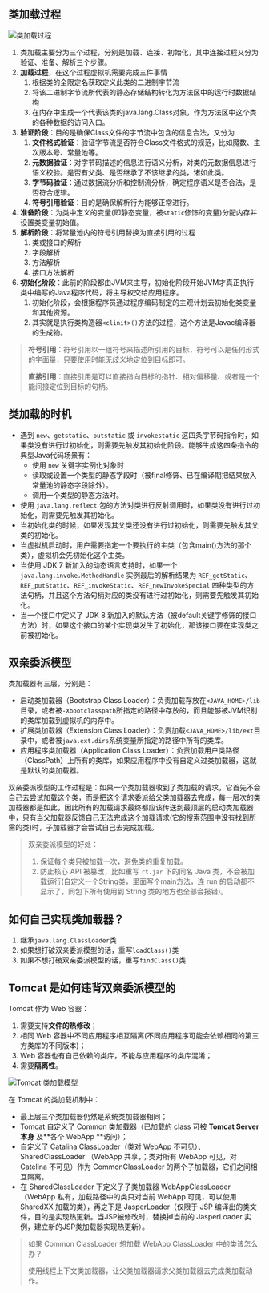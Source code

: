 ## 类加载过程

![类加载过程](https://tva1.sinaimg.cn/large/007S8ZIlly1gj7t2gw8xxj30ha05saax.jpg)

1. 类加载主要分为三个过程，分别是加载、连接、初始化，其中连接过程又分为验证、准备、解析三个步骤。
2. **加载过程**，在这个过程虚拟机需要完成三件事情
   1. 根据类的全限定名获取定义此类的二进制字节流
   2. 将该二进制字节流所代表的静态存储结构转化为方法区中的运行时数据结构
   3. 在内存中生成一个代表该类的java.lang.Class对象，作为方法区中这个类的各种数据的访问入口。
3. **验证阶段**：目的是确保Class文件的字节流中包含的信息合法，又分为
   1. **文件格式验证**：验证字节流是否符合Class文件格式的规范，比如魔数、主次版本号、常量池等。
   2. **元数据验证**：对字节码描述的信息进行语义分析，对类的元数据信息进行语义校验。是否有父类、是否继承了不该继承的类，诸如此类。
   3. **字节码验证**：通过数据流分析和控制流分析，确定程序语义是否合法，是否符合逻辑。
   4. **符号引用验证**：目的是确保解析行为能够正常进行。
4. **准备阶段**：为类中定义的变量(即静态变量，被`static`修饰的变量)分配内存并设置类变量初始值。
5. **解析阶段**：将常量池内的符号引用替换为直接引用的过程
   1. 类或接口的解析
   2. 字段解析
   3. 方法解析
   4. 接口方法解析
6. **初始化阶段**：此前的阶段都由JVM来主导，初始化阶段开始JVM才真正执行类中编写的Java程序代码，将主导权交给应用程序。
   1. 初始化阶段，会根据程序员通过程序编码制定的主观计划去初始化类变量和其他资源。
   2. 其实就是执行类构造器`<clinit>()`方法的过程，这个方法是Javac编译器的生成物。

> **符号引用**：符号引用以一组符号来描述所引用的目标，符号可以是任何形式的字面量，只要使用时能无歧义地定位到目标即可。
>
> **直接引用**：直接引用是可以直接指向目标的指针、相对偏移量、或者是一个能间接定位到目标的句柄。

## 类加载的时机

- 遇到 `new`、`getstatic`、`putstatic` 或 `invokestatic` 这四条字节码指令时，如果类没有进行过初始化，则需要先触发其初始化阶段。能够生成这四条指令的典型Java代码场景有：
  - 使用 `new` 关键字实例化对象时
  - 读取或设置一个类型的静态字段时（被final修饰、已在编译期把结果放入常量池的静态字段除外）。
  - 调用一个类型的静态方法时。
- 使用 `java.lang.reflect` 包的方法对类进行反射调用时，如果类没有进行过初始化，则需要先触发其初始化。
- 当初始化类的时候，如果发现其父类还没有进行过初始化，则需要先触发其父类的初始化。
- 当虚拟机启动时，用户需要指定一个要执行的主类（包含main()方法的那个类），虚拟机会先初始化这个主类。
- 当使用 JDK 7 新加入的动态语言支持时，如果一个 `java.lang.invoke.MethodHandle` 实例最后的解析结果为 `REF_getStatic`、`REF_putStatic`、`REF_invokeStatic`、`REF_newInvokeSpecial` 四种类型的方法句柄，并且这个方法句柄对应的类没有进行过初始化，则需要先触发其初始化。
- 当一个接口中定义了 JDK 8 新加入的默认方法（被default关键字修饰的接口方法）时，如果这个接口的某个实现类发生了初始化，那该接口要在实现类之前被初始化。

## 双亲委派模型

类加载器有三层，分别是：

- 启动类加载器（Bootstrap Class Loader）：负责加载存放在`<JAVA_HOME>/lib`目录，或者被`-Xbootclasspath`所指定的路径中存放的，而且能够被JVM识别的类库加载到虚拟机的内存中。
- 扩展类加载器（Extension Class Loader）：负责加载`<JAVA_HOME>/lib/ext`目录中，或者被`java.ext.dirs`系统变量所指定的路径中所有的类库。
- 应用程序类加载器（Application Class Loader）：负责加载用户类路径（ClassPath）上所有的类库，如果应用程序中没有自定义过类加载器，这就是默认的类加载器。

双亲委派模型的工作过程是：如果一个类加载器收到了类加载的请求，它首先不会自己去尝试加载这个类，而是把这个请求委派给父类加载器去完成，每一层次的类加载器都是如此，因此所有的加载请求最终都应该传送到最顶层的启动类加载器中，只有当父加载器反馈自己无法完成这个加载请求(它的搜索范围中没有找到所需的类)时，子加载器才会尝试自己去完成加载。

> 双亲委派模型的好处：
>
> 1. 保证每个类只被加载一次，避免类的重复加载。
> 2. 防止核心 API 被篡改，比如重写 `rt.jar` 下的同名 Java 类，不会被加载运行(自定义一个String类，里面写个main方法，连 run 的启动都不显示了，同包下所有使用到 String 类的地方也全部会报错)。

## 如何自己实现类加载器？

1. 继承`java.lang.ClassLoader`类
2. 如果想打破双亲委派模型的话，重写`loadClass()`类
3. 如果不想打破双亲委派模型的话，重写`findClass()`类

## Tomcat 是如何违背双亲委派模型的

Tomcat 作为 Web 容器：

1. 需要支持**文件的热修改**；
2. 相同 Web 容器中不同应用程序相互隔离(不同应用程序可能会依赖相同的第三方类库的不同版本)；
3. Web 容器也有自己依赖的类库，不能与应用程序的类库混淆；
4. 需要**隔离性**。

![Tomcat 类加载模型](https://tva1.sinaimg.cn/large/007S8ZIlly1gj7taxqg87j30cu0i774f.jpg)

在 Tomcat 的类加载机制中：

- 最上层三个类加载器仍然是系统类加载器相同；
- Tomcat 自定义了 Common 类加载器（已加载的 class 可被 **Tomcat Server本身** 及**各个 WebApp **访问）；
- 自定义了 Catalina ClassLoader（类对 WebApp 不可见）、SharedClassLoader （WebApp 共享，；类对所有 WebApp 可见，对 Catelina 不可见）作为 CommonClassLoader 的两个子加载器，它们之间相互隔离。
- 在 SharedClassLoader 下定义了子类加载器 WebAppClassLoader（WebApp 私有，加载路径中的类只对当前 WebApp 可见，可以使用 SharedXX 加载的类），再之下是  JasperLoader（仅限于 JSP 编译出的类文件，目的是实现热更新。当JSP被修改时，替换掉当前的 JasperLoader 实例，建立新的JSP类加载器实现热更新）。

> 如果 Common ClassLoader 想加载 WebApp ClassLoader 中的类该怎么办？
>
> 使用线程上下文类加载器，让父类加载器请求父类加载器去完成类加载动作。


